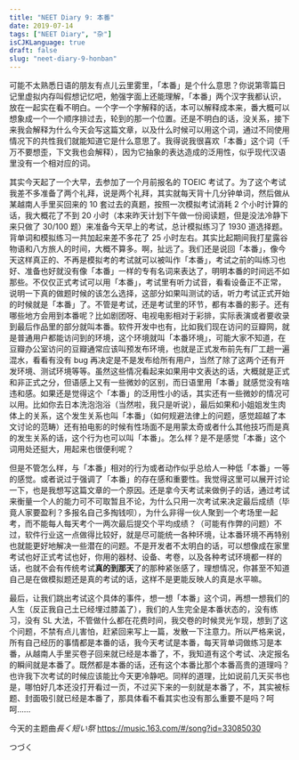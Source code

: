 ```yaml
---
title: "NEET Diary 9: 本番"
date: 2019-07-14
tags: ["NEET Diary", "杂"]
isCJKLanguage: true
draft: false
slug: "neet-diary-9-honban"
---
```


可能不太熟悉日语的朋友有点儿云里雾里，「本番」是个什么意思？你说第零篇日记里虚拟内存叫假想记忆吧，勉强字面上还能理解，「本番」两个汉字我都认识，放在一起实在看不明白。一个字一个字解释的话，本可以解释成本来，番大概可以想象成一个一个顺序排过去，轮到的那一个位置。还是不明白的话，没关系，接下来我会解释为什么今天会写这篇文章，以及什么时候可以用这个词，通过不同使用情况下的共性我们就能知道它是什么意思了。我得说我很喜欢「本番」这个词（千万不要想歪，下文我也会解释），因为它抽象的表达造成的泛用性，似乎现代汉语里没有一个相对应的词。

<!--more-->

其实今天起了一个大早，去参加了一个月前报名的 TOEIC 考试了。为了这个考试我差不多准备了两个礼拜，说是两个礼拜，其实就每天背十几分钟单词，然后做从某越南人手里买回来的 10 套过去的真题，按照一次模拟考试消耗 2 个小时计算的话，我大概花了不到 20 小时（本来昨天计划下午做一份阅读题，但是没法冷静下来只做了 30/100 题）来准备今天早上的考试，总计模拟练习了 1930 道选择题。背单词和模拟练习一共加起来差不多花了 25 小时左右。其实比起期间我打星露谷物语和八方旅人的时间，大概不算多。啊，扯远了。我们还是说回「本番」，像今天这样真正的、不再是模拟考的考试就可以被叫作「本番」，考试之前的叫练习也好、准备也好就没有像「本番」一样的专有名词来表达了，明明本番的时间远不如那些。不仅仅正式考试可以用「本番」，考试里有听力试音，看看设备正不正常，说明一下真的做题时候的该怎么选择，这部分如果叫测试的话，听力考试正式开始的时候就是「本番」了。不管是考试，还是考试里的环节，都有本番的影子。还有哪些地方会用到本番呢？比如剧团呀、电视电影相对于彩排，实际表演或者要收录到最后作品里的部分就叫本番。软件开发中也有，比如我们现在访问的豆瓣网，就是普通用户都能访问到的环境，这个环境就叫「本番环境」，可能大家不知道，在豆瓣办公室访问的豆瓣通常应该叫预发布环境，也就是正式发布前先有厂工趟一遍混水，看看有没有 bug 再决定是不是发布给所有用户，当然了除了这两个还有开发环境、测试环境等等。虽然这些情况看起来如果用中文表达的话，大概就是正式和非正式之分，但语感上又有一些微妙的区别，而日语里用「本番」就感觉没有啥违和感。如果还是觉得这个「本番」的泛用性小的话，其实还有一些微妙的情况可以用。比如你去日本洗泡泡浴（当然啦，我只是听说），最后如果和小姐姐发生肉体上的关系，这个发生关系也叫「本番」（如何规避法律上的问题，感觉超越了本文讨论的范畴）还有拍电影的时候有性场面不是用蒙太奇或者什么其他技巧而是真的发生关系的话，这个行为也可以叫「本番」。怎么样？是不是感觉「本番」这个词用处还挺大，用起来也很便利呢？

但是不管怎么样，与「本番」相对的行为或者动作似乎总给人一种低「本番」一等的感觉。或者说过于强调了「本番」的存在感和重要性。我觉得这里可以展开讨论一下，也是我想写这篇文章的一个原因。还是拿今天考试来做例子的话，通过考试来衡量一个人的能力可不可取暂且不论，为什么只用一次考试来决定最后成绩（毕竟人家要盈利？多报名自己多掏钱呗），为什么非得一伙人聚到一个考场里一起考，而不能每人每天考个一两次最后提交个平均成绩？（可能有作弊的问题）不过，软件行业这一点做得比较好，就是尽可能统一各种环境，让本番环境不再特别也就能更好地解决一些潜在的问题。不是开发者不太明白的话，可以想像成在家里考试也好正式考试也好，你用的器材、设备、考卷，以及各种考试环境都一样的话，也就不会有传统考试**真的到那天**了的那种紧张感了，理想情况，你甚至不知道自己是在做模拟题还是真的考试的话，这样不是更能反映人的真是水平嘛。

最后，让我们跳出考试这个具体的事件，想一想「本番」这个词，再想一想我们的人生（反正我自己土已经埋过膝盖了），我们的人生完全是本番状态的，没有练习，没有 SL 大法，不管做什么都在花费时间，我交卷的时候灵光乍现，想到了这个问题，不禁有点儿害怕，赶紧回来写上一篇，发散一下注意力。所以严格来说，所有自己经历的事情都是本番的话，我今天考试是本番，每天背单词做练习是本番，从越南人手里买卷子回来就已经是本番了，不，我知道有这个考试、决定报名的瞬间就是本番了。既然都是本番的话，还有这个本番比那个本番高贵的道理吗？也许我下次考试的时候应该能比今天更冷静吧。同样的道理，比如说前几天买书也是，哪怕好几本还没打开看过一页，不过买下来的一刻就是本番了，不，其实被标题、封面吸引就已经是本番了，那具体看不看其实也没有那么重要不是吗？呵呵……

今天的主题曲*長く短い祭* https://music.163.com/#/song?id=33085030

つづく
